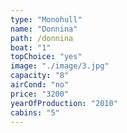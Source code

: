 ```yaml
---
type: "Monohull"
name: "Donnina"
path: /donnina
boat: "1"
topChoice: "yes"
image: "./image/3.jpg"
capacity: "8"
airCond: "no"
price: "3200"
yearOfProduction: "2010"
cabins: "5"
---
```

